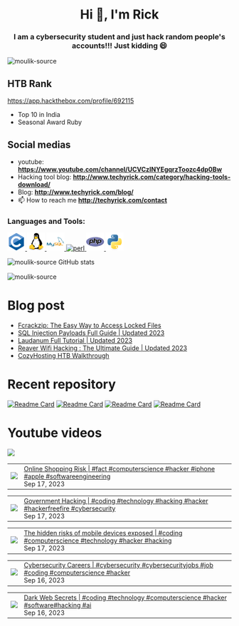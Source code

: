 <h1 align="center">Hi 👋, I'm Rick</h1>
<h3 align="center">I am a cybersecurity student and just hack random people's accounts!!! Just kidding 😄</h3>

<p align="left"> <img src="https://komarev.com/ghpvc/?username=moulik-source&label=Profile%20views&color=0e75b6&style=flat" alt="moulik-source" /> </p> 

## HTB Rank

https://app.hackthebox.com/profile/692115
- Top 10 in India
- Seasonal Award Ruby

## Social medias
- youtube: **https://www.youtube.com/channel/UCVCzINYEgqrzToozc4dp0Bw**
- Hacking tool blog: **http://www.techyrick.com/category/hacking-tools-download/**
- Blog: **http://www.techyrick.com/blog/**
- 📫 How to reach me **http://techyrick.com/contact**


<h3 align="left">Languages and Tools:</h3>
<p align="left"> <a href="https://www.cprogramming.com/" target="_blank"> <img src="https://raw.githubusercontent.com/devicons/devicon/master/icons/c/c-original.svg" alt="c" width="40" height="40"/> </a> <a href="https://www.linux.org/" target="_blank"> <img src="https://raw.githubusercontent.com/devicons/devicon/master/icons/linux/linux-original.svg" alt="linux" width="40" height="40"/> </a> <a href="https://www.mysql.com/" target="_blank"> <img src="https://raw.githubusercontent.com/devicons/devicon/master/icons/mysql/mysql-original-wordmark.svg" alt="mysql" width="40" height="40"/> </a> <a href="https://www.perl.org/" target="_blank"> <img src="https://api.iconify.design/logos-perl.svg" alt="perl" width="40" height="40"/> </a> <a href="https://www.php.net" target="_blank"> <img src="https://raw.githubusercontent.com/devicons/devicon/master/icons/php/php-original.svg" alt="php" width="40" height="40"/> </a> <a href="https://www.python.org" target="_blank"> <img src="https://raw.githubusercontent.com/devicons/devicon/master/icons/python/python-original.svg" alt="python" width="40" height="40"/> </a> </p>



![moulik-source GitHub stats](https://github-readme-stats.vercel.app/api?username=moulik-source&show_icons=true&theme=vision-friendly-dark)

<p><img align="center" src="https://github-readme-streak-stats.herokuapp.com/?user=moulik-source&theme=vision-friendly-dark" alt="moulik-source" /></p>

# Blog post
<!-- BLOG-POST-LIST:START -->
- [Fcrackzip: The Easy Way to Access Locked Files](https://techyrick.com/fcrackzip-full-tutorial/)
- [SQL Injection Payloads Full Guide | Updated 2023](https://techyrick.com/sql-injection-payload-tutorial/)
- [Laudanum Full Tutorial | Updated 2023](https://techyrick.com/laudanum-full-tutorial/)
- [Reaver Wifi Hacking : The Ultimate Guide | Updated 2023](https://techyrick.com/reaver-full-tutorial/)
- [CozyHosting HTB Walkthrough](https://techyrick.com/cozyhosting-htb-walkthrough/)
<!-- BLOG-POST-LIST:END -->

# Recent repository 

[![Readme Card](https://github-readme-stats.vercel.app/api/pin/?username=moulik-source&repo=ddos&theme=outrun)](https://github.com/moulik-source/ddos) 
[![Readme Card](https://github-readme-stats.vercel.app/api/pin/?username=moulik-source&repo=port-scan&theme=outrun)](https://github.com/moulik-source/port-scan)
[![Readme Card](https://github-readme-stats.vercel.app/api/pin/?username=moulik-source&repo=moulik-source&theme=outrun)](https://github.com/moulik-source/moulik-source)
[![Readme Card](https://github-readme-stats.vercel.app/api/pin/?username=moulik-source&repo=hashmo&theme=outrun)](https://github.com/moulik-source/hashmo)

# Youtube videos

[<img src="https://img.shields.io/badge/-Subscribe-red?style=for-the-badge&logo=youtube&logoColor=white"/>](https://www.youtube.com/channel/UCVHmOOAGNcLK5k0i7G1gTrQ)

<!-- YOUTUBE:START --><table><tr><td><a href="https://www.youtube.com/watch?v=K5CTOn8o_kI"><img width="140px" src="https://i.ytimg.com/vi/K5CTOn8o_kI/mqdefault.jpg"></a></td>
<td><a href="https://www.youtube.com/watch?v=K5CTOn8o_kI">Online Shopping Risk |  #fact #computerscience #hacker #iphone #apple #softwareengineering</a><br/>Sep 17, 2023</td></tr></table>
<table><tr><td><a href="https://www.youtube.com/watch?v=Ia8G4VjvDCw"><img width="140px" src="https://i.ytimg.com/vi/Ia8G4VjvDCw/mqdefault.jpg"></a></td>
<td><a href="https://www.youtube.com/watch?v=Ia8G4VjvDCw">Government Hacking |  #coding #technology #hacking #hacker #hackerfreefire #cybersecurity</a><br/>Sep 17, 2023</td></tr></table>
<table><tr><td><a href="https://www.youtube.com/watch?v=KyNCJM2hMVg"><img width="140px" src="https://i.ytimg.com/vi/KyNCJM2hMVg/mqdefault.jpg"></a></td>
<td><a href="https://www.youtube.com/watch?v=KyNCJM2hMVg">The hidden risks of mobile devices exposed |  #coding #computerscience #technology #hacker #hacking</a><br/>Sep 17, 2023</td></tr></table>
<table><tr><td><a href="https://www.youtube.com/watch?v=hPQuj6cMxDc"><img width="140px" src="https://i.ytimg.com/vi/hPQuj6cMxDc/mqdefault.jpg"></a></td>
<td><a href="https://www.youtube.com/watch?v=hPQuj6cMxDc">Cybersecurity Careers | #cybersecurity #cybersecurityjobs #job #coding #computerscience #hacker</a><br/>Sep 16, 2023</td></tr></table>
<table><tr><td><a href="https://www.youtube.com/watch?v=AU2767W9A7g"><img width="140px" src="https://i.ytimg.com/vi/AU2767W9A7g/mqdefault.jpg"></a></td>
<td><a href="https://www.youtube.com/watch?v=AU2767W9A7g">Dark Web Secrets |  #coding #technology #computerscience #hacker #software#hacking #ai</a><br/>Sep 16, 2023</td></tr></table>
<!-- YOUTUBE:END -->

